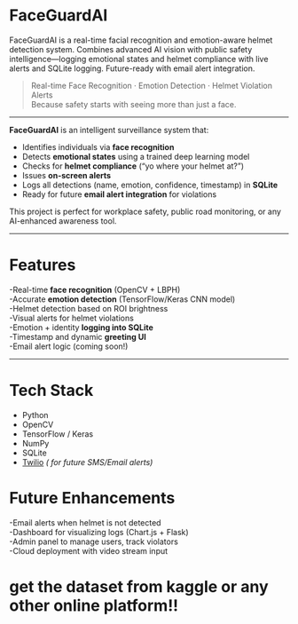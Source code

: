 # FaceGuardAI
FaceGuardAI is a real-time facial recognition and emotion-aware helmet detection system. Combines advanced AI vision with public safety intelligence—logging emotional states and helmet compliance with live alerts and SQLite logging. Future-ready with email alert integration.<br>
> Real-time Face Recognition · Emotion Detection · Helmet Violation Alerts  
> Because safety starts with seeing more than just a face.

---
**FaceGuardAI** is an intelligent surveillance system that:
- Identifies individuals via **face recognition**
- Detects **emotional states** using a trained deep learning model
- Checks for **helmet compliance** (“yo where your helmet at?”)
- Issues **on-screen alerts**
- Logs all detections (name, emotion, confidence, timestamp) in **SQLite**
- Ready for future **email alert integration** for violations

This project is perfect for workplace safety, public road monitoring, or any AI-enhanced awareness tool. 

---

# Features

-Real-time **face recognition** (OpenCV + LBPH)  
-Accurate **emotion detection** (TensorFlow/Keras CNN model)  
-Helmet detection based on ROI brightness  
-Visual alerts for helmet violations  
-Emotion + identity **logging into SQLite**  
-Timestamp and dynamic **greeting UI**  
-Email alert logic (coming soon!)  

---

# Tech Stack

- Python 
- OpenCV 
- TensorFlow / Keras 
- NumPy
- SQLite
- [Twilio](https://www.twilio.com/) *( for future SMS/Email alerts)*

# Future Enhancements
-Email alerts when helmet is not detected<br>
-Dashboard for visualizing logs (Chart.js + Flask)<br>
-Admin panel to manage users, track violators<br>
-Cloud deployment with video stream input<br>

# get the dataset from kaggle or any other online platform!!
